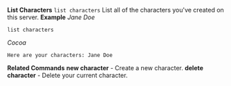 **List Characters**
`list characters`
List all of the characters you've created on this server.
__Example__
*Jane Doe*
```
list characters
```
*Cocoa*
```
Here are your characters: Jane Doe
```
__Related Commands__
**new character** - Create a new character.
**delete character** - Delete your current character.
